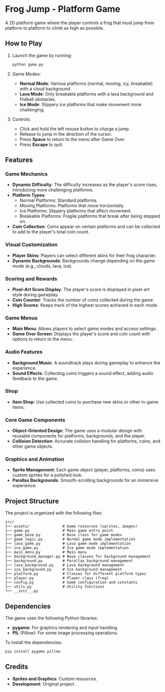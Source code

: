 # Frog Jump - Platform Game

A 2D platform game where the player controls a frog that must jump from platform to platform to climb as high as possible.

## How to Play

1. Launch the game by running:
   ```bash
   python game.py
   ```

2. Game Modes:
   - **Normal Mode**: Various platforms (normal, moving, icy, breakable) with a cloud background.
   - **Lava Mode**: Only breakable platforms with a lava background and fireball obstacles.
   - **Ice Mode**: Slippery ice platforms that make movement more challenging.

3. Controls:
   - Click and hold the left mouse button to charge a jump.
   - Release to jump in the direction of the cursor.
   - Press **Space** to return to the menu after Game Over.
   - Press **Escape** to quit.

## Features

### Game Mechanics
- **Dynamic Difficulty**: The difficulty increases as the player's score rises, introducing more challenging platforms.
- **Platform Types**:
  - Normal Platforms: Standard platforms.
  - Moving Platforms: Platforms that move horizontally.
  - Ice Platforms: Slippery platforms that affect movement.
  - Breakable Platforms: Fragile platforms that break after being stepped on.
- **Coin Collection**: Coins appear on certain platforms and can be collected to add to the player's total coin count.

### Visual Customization
- **Player Skins**: Players can select different skins for their frog character.
- **Dynamic Backgrounds**: Backgrounds change depending on the game mode (e.g., clouds, lava, ice).

### Scoring and Rewards
- **Pixel-Art Score Display**: The player's score is displayed in pixel-art style during gameplay.
- **Coin Counter**: Tracks the number of coins collected during the game.
- **High Scores**: Keeps track of the highest scores achieved in each mode.

### Game Menus
- **Main Menu**: Allows players to select game modes and access settings.
- **Game Over Screen**: Displays the player's score and coin count with options to return to the menu.

### Audio Features
- **Background Music**: A soundtrack plays during gameplay to enhance the experience.
- **Sound Effects**: Collecting coins triggers a sound effect, adding audio feedback to the game.

### Shop 
- **Item Shop**: Use collected coins to purchase new skins or other in-game items.

### Core Game Components
- **Object-Oriented Design**: The game uses a modular design with reusable components for platforms, backgrounds, and the player.
- **Collision Detection**: Accurate collision handling for platforms, coins, and other game objects.

### Graphics and Animation
- **Sprite Management**: Each game object (player, platforms, coins) uses custom sprites for a polished look.
- **Parallax Backgrounds**: Smooth-scrolling backgrounds for an immersive experience.

## Project Structure

The project is organized with the following files:

```plaintext
src/
├── assets/               # Game resources (sprites, images)
├── game.py               # Main game entry point
├── game_base.py          # Base class for game modes
├── game_logic.py         # Normal game mode implementation
├── lava_game.py          # Lava game mode implementation
├── ice_game.py           # Ice game mode implementation
├── main_menu.py          # Main menu
├── background_manager.py # Base classes for background management
├── background.py         # Parallax background management
├── lava_background.py    # Lava background management
├── ice_background.py     # Ice background management
├── platform.py           # Classes for different platform types
├── player.py             # Player class (frog)
├── config.py             # Game configuration and constants
├── utils.py              # Utility functions
└── __init__.py
```

## Dependencies

The game uses the following Python libraries:
- **pygame**: For graphics rendering and input handling.
- **PIL** (Pillow): For some image processing operations.

To install the dependencies:
```bash
pip install pygame pillow
```

## Credits

- **Sprites and Graphics**: Custom resources.
- **Development**: Original project.
